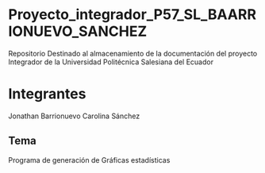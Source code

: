 # Proyecto_integrador_P57_SL_BAARRIONUEVO_SANCHEZ
Repositorio Destinado al almacenamiento de la documentación del proyecto Integrador de la Universidad Politécnica Salesiana del Ecuador

# Integrantes
Jonathan Barrionuevo
Carolina Sánchez

## Tema 
Programa de generación de Gráficas estadísticas 
